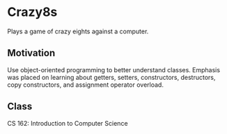 # Crazy8s
Plays a game of crazy eights against a computer.

## Motivation
Use object-oriented programming to better understand classes.
Emphasis was placed on learning about getters, setters, constructors, destructors, copy constructors, and assignment operator overload.

## Class
CS 162: Introduction to Computer Science
